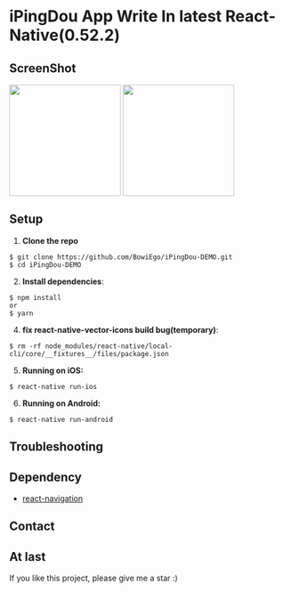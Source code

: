 # iPingDou App Write In latest React-Native(0.52.2)

## ScreenShot
<img width="200" align="center" src="http://o9kkuebr4.bkt.clouddn.com/iPingDouScreenshot1.jpeg">
<img width="200" align="center" src="http://o9kkuebr4.bkt.clouddn.com/iPingDouScreenshot2.jpeg">

## Setup

1. **Clone the repo**

```
$ git clone https://github.com/BowiEgo/iPingDou-DEMO.git
$ cd iPingDou-DEMO
```

2. **Install dependencies**:

```
$ npm install
or
$ yarn
```

4. **fix react-native-vector-icons build bug(temporary)**:

```
$ rm -rf node_modules/react-native/local-cli/core/__fixtures__/files/package.json
```


5. **Running on iOS:**

```
$ react-native run-ios
```

6. **Running on Android:**

```
$ react-native run-android
```

## Troubleshooting

## Dependency

* [react-navigation](https://github.com/react-community/react-navigation)


## Contact

## At last

If you like this project, please give me a star  :)

